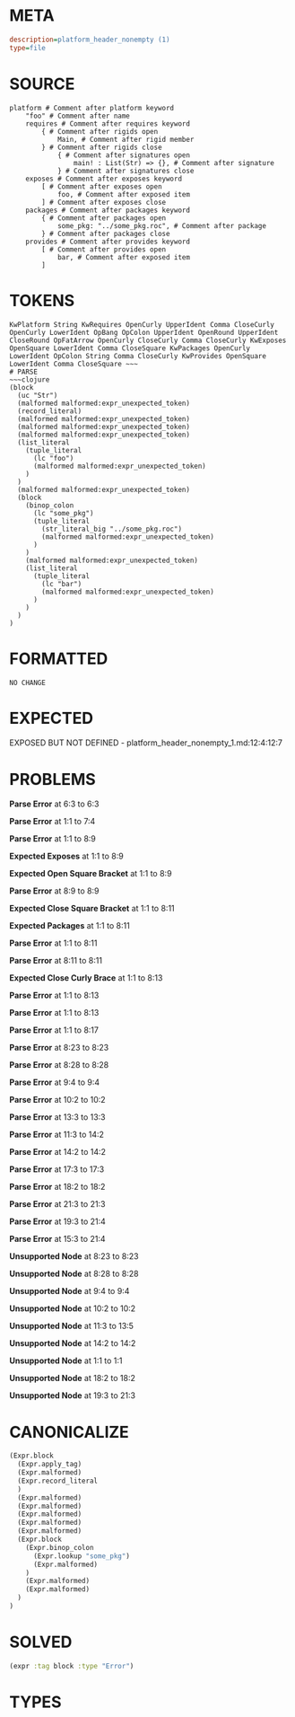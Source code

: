 # META
~~~ini
description=platform_header_nonempty (1)
type=file
~~~
# SOURCE
~~~roc
platform # Comment after platform keyword
	"foo" # Comment after name
	requires # Comment after requires keyword
		{ # Comment after rigids open
			Main, # Comment after rigid member
		} # Comment after rigids close
			{ # Comment after signatures open
				main! : List(Str) => {}, # Comment after signature
			} # Comment after signatures close
	exposes # Comment after exposes keyword
		[ # Comment after exposes open
			foo, # Comment after exposed item
		] # Comment after exposes close
	packages # Comment after packages keyword
		{ # Comment after packages open
			some_pkg: "../some_pkg.roc", # Comment after package
		} # Comment after packages close
	provides # Comment after provides keyword
		[ # Comment after provides open
			bar, # Comment after exposed item
		]
~~~
# TOKENS
~~~text
KwPlatform String KwRequires OpenCurly UpperIdent Comma CloseCurly OpenCurly LowerIdent OpBang OpColon UpperIdent OpenRound UpperIdent CloseRound OpFatArrow OpenCurly CloseCurly Comma CloseCurly KwExposes OpenSquare LowerIdent Comma CloseSquare KwPackages OpenCurly LowerIdent OpColon String Comma CloseCurly KwProvides OpenSquare LowerIdent Comma CloseSquare ~~~
# PARSE
~~~clojure
(block
  (uc "Str")
  (malformed malformed:expr_unexpected_token)
  (record_literal)
  (malformed malformed:expr_unexpected_token)
  (malformed malformed:expr_unexpected_token)
  (malformed malformed:expr_unexpected_token)
  (list_literal
    (tuple_literal
      (lc "foo")
      (malformed malformed:expr_unexpected_token)
    )
  )
  (malformed malformed:expr_unexpected_token)
  (block
    (binop_colon
      (lc "some_pkg")
      (tuple_literal
        (str_literal_big "../some_pkg.roc")
        (malformed malformed:expr_unexpected_token)
      )
    )
    (malformed malformed:expr_unexpected_token)
    (list_literal
      (tuple_literal
        (lc "bar")
        (malformed malformed:expr_unexpected_token)
      )
    )
  )
)
~~~
# FORMATTED
~~~roc
NO CHANGE
~~~
# EXPECTED
EXPOSED BUT NOT DEFINED - platform_header_nonempty_1.md:12:4:12:7
# PROBLEMS
**Parse Error**
at 6:3 to 6:3

**Parse Error**
at 1:1 to 7:4

**Parse Error**
at 1:1 to 8:9

**Expected Exposes**
at 1:1 to 8:9

**Expected Open Square Bracket**
at 1:1 to 8:9

**Parse Error**
at 8:9 to 8:9

**Expected Close Square Bracket**
at 1:1 to 8:11

**Expected Packages**
at 1:1 to 8:11

**Parse Error**
at 1:1 to 8:11

**Parse Error**
at 8:11 to 8:11

**Expected Close Curly Brace**
at 1:1 to 8:13

**Parse Error**
at 1:1 to 8:13

**Parse Error**
at 1:1 to 8:13

**Parse Error**
at 1:1 to 8:17

**Parse Error**
at 8:23 to 8:23

**Parse Error**
at 8:28 to 8:28

**Parse Error**
at 9:4 to 9:4

**Parse Error**
at 10:2 to 10:2

**Parse Error**
at 13:3 to 13:3

**Parse Error**
at 11:3 to 14:2

**Parse Error**
at 14:2 to 14:2

**Parse Error**
at 17:3 to 17:3

**Parse Error**
at 18:2 to 18:2

**Parse Error**
at 21:3 to 21:3

**Parse Error**
at 19:3 to 21:4

**Parse Error**
at 15:3 to 21:4

**Unsupported Node**
at 8:23 to 8:23

**Unsupported Node**
at 8:28 to 8:28

**Unsupported Node**
at 9:4 to 9:4

**Unsupported Node**
at 10:2 to 10:2

**Unsupported Node**
at 11:3 to 13:5

**Unsupported Node**
at 14:2 to 14:2

**Unsupported Node**
at 1:1 to 1:1

**Unsupported Node**
at 18:2 to 18:2

**Unsupported Node**
at 19:3 to 21:3

# CANONICALIZE
~~~clojure
(Expr.block
  (Expr.apply_tag)
  (Expr.malformed)
  (Expr.record_literal
  )
  (Expr.malformed)
  (Expr.malformed)
  (Expr.malformed)
  (Expr.malformed)
  (Expr.malformed)
  (Expr.block
    (Expr.binop_colon
      (Expr.lookup "some_pkg")
      (Expr.malformed)
    )
    (Expr.malformed)
    (Expr.malformed)
  )
)
~~~
# SOLVED
~~~clojure
(expr :tag block :type "Error")
~~~
# TYPES
~~~roc
~~~
